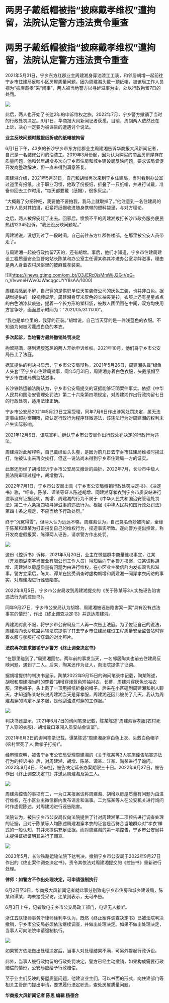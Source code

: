 # 两男子戴纸帽被指“披麻戴孝维权”遭拘留，法院认定警方违法责令重查

# 两男子戴纸帽被指“披麻戴孝维权”遭拘留，法院认定警方违法责令重查

2021年5月31日，宁乡东方红郡业主周建湘身穿油漆工工装，和邻居胡增一起前往宁乡市住建局反映小区房屋质量问题。因为周建湘头戴一顶纸帽，被该局工作人员视为“披麻戴孝”来“闹事”，两人被当地警方以寻衅滋事为由，处以行政拘留7日的处罚。

![](https://inews.gtimg.com/om_bt/O0504ug9xSY6BzX4KREy6K3TH_NV5jlQB4r8QNkf3eSI0AA/1000)

此后，两人也开始了长达2年的申诉维权之旅。2022年7月，宁乡警方撤销了当时的行政处罚决定。6月1日，华商报大风新闻记者获悉，目前，周胡两人依然还在上诉，决心一定要为被诬告的遭遇讨个说法。

**业主反映问题时戴报纸折成的纸帽被拘留**

6月1日下午，43岁的长沙宁乡市东方红郡业主周建湘告诉华商报大风新闻记者，自己是一名装修公司的油漆工。2019年3月份起，因为认为购买的商品房房屋存在质量问题，他和邻居胡增多次向宁乡市住房和城乡建设局反映问题，要求该局督促开发商整改解决，但一直未得到满意答复。

周建湘介绍，2021年5月31日，自己和胡增再次来到宁乡住建局，当时看到办公室过道里有报纸。出于职业习惯，他取了份报纸，折叠了一只纸帽，并进行试戴，准备带回去工作时用，“每天都要戴（纸帽），很多灰尘。”

“大概戴了分把钟吧，我要他不要拍我，我马上就取掉了。”他注意到一名住建局的工作人员对其拍摄，赶紧将纸帽收进随身携带的塑料袋里，与对方理论。

之后，两人被保安赶了出去。回家后，愤愤不平的周建湘拨打长沙市政务服务便民热线12345投诉，“我还没反映问题呢。”

周建湘说，没想到过了一段时间，自己前往东方红郡售楼部，在那里被公安人员带走了。

与周建湘一起被行政拘留7天的，还有胡增。事后，他们才知道，宁乡市住建局建设工程质量安全监督站站长陈某和办公室主任谭某称其冲进办公室寻衅滋事，理由是两人身着农村风俗里的披麻戴孝装束。

![](https://inews.gtimg.com/om_bt/O3JERc0jsMmWjJ2G-VpG-
n_VIvwneHWw0JWacqgcUYY8sAA/1000)

周建湘感到不解，自己穿的是供职单位天玺装修公司的灰色工装，也并非白色。据胡增提供的一段视频显示，周建湘身穿米灰色的长袖夹克衫，衣服上还有星星点点的白色油漆状痕迹，提着一个长方形的塑料袋，被数人团团围在中间，双方均使用方言争吵，画面显示时间为：“2021/05/31.11:00”。

“我也是单位里的，我穿的正装。”胡增说，自己当天穿的是一件浅蓝色的衣服。不知道为何被污蔑成白色的孝衣。

**多次起诉，当地警方最终撤销处罚决定**

拘留期满，感到满腹冤屈的两人开始申诉维权。2021年10月，他们将宁乡市公安局告上了法庭。

据其提供的判决书显示，宁乡市公安局辩称，2021年5月26日，周建湘头戴“绿鱼人头套”至宁乡市住建局滋事，同年5月31日，周建湘身着白色衣服，头戴纸帽至宁乡市住建局质监站滋事。

长沙铁路运输法院认为，宁乡市公安局提交的证据能够证明案件事实。依据《中华人民共和国治安管理处罚法》第二十六条第四项规定，对周建湘作出行政拘留七日的行政处罚，适用法律正确。

宁乡市公安局2021年5月23日立案受理，同年7月6日作出涉案处罚决定，属无法定事由超办案期限，应认定行政行为程序轻微违法，该违法行为对周建湘的权利未产生实际影响。

2021年12月6日，该院宣判，确认宁乡市公安局作出行政处罚决定的行政行为违法。

周建湘对此解释称，自己戴绿鱼头头套，是因为前几日去宁乡市住建局维权时挨过打，怕被认出来再次挨打。但这一说法尚未得到宁乡市住建局一方的证实。

此案还历经了胡增起诉宁乡市公安局又撤诉的曲折，2022年7月，长沙市中级人民法院审理过程中，胡增撤诉。

2022年7月1日，宁乡市公安局出具《宁乡市公安局撤销行政处罚决定书》。《决定书》称，“经查，陈某、谭某等证人陈述胡增、同建湘穿孝衣到宁乡市质安站进行滋事没有证据证明，胡增、周建湘的行为不属于《中华人民共和国治安管理处罚法》第二十六条第四项寻衅滋事的违法行为。根据《中华人民共和国行政处罚法》第四十条之规定，不应当给予行政处罚。”

终于“沉冤得雪”，但两人认为远远不够。周建湘认为，自己莫名奇妙被拘留，全缘于陈某和谭某为打击报复自己的维权行为，捏造事实所致。遂向警方提出控诉，称开发商虚假报案，陈谭两人诬告，请求警方作出处罚。

![](https://inews.gtimg.com/om_bt/O1AObWn3frk2K28saP7a_Z_3tN6ZIlTCYOWuMQsIYoAhgAA/1000)

这份《控诉书》诉称，2021年5月20日，业主在微信群中商量维权事宜，江某（开发商湖南宇尚置业有限公司工作人员）得知后向宁乡警方报案，江某谎称胡增、周建湘以房屋质量有问题为由进行维权，在小区业主微信群内发布谣言和滋事。警方立案后，陈某、谭某在接受调查时虚构胡增和周建湘一同穿孝衣闹访的事实，对周建湘进行诬告陷害。

2022年8月5日，宁乡市公安局收到周建湘提交的《关于陈某等3人实施诬告陷害违法行为的控告书》。

同年9月27日，宁乡市公安局认为胡增、周建湘被诬告陷害案一案“具有没有违法事实的情形”，作出《终止调查决定书》并送达周建湘。

周建湘对此不服，将宁乡市公安局及二人再一次告上法庭。为了佐证自己的说法，周建湘向长沙铁路运输法院提供了其去宁乡市住建局建设工程质量安全监督站时穿着衣服与孝服打扮穿着的对比照片。

**法院再次要求撤销宁乡警方《终止调查决定书》**

“在那里碰到了。”周建湘回忆，两年前的事发当天，一名邻居陶某也前去住建局反映问题，遇到了二人。后来，陶某还作为证人，向法院提供了证词。

据胡增提供的判决书显示，陶某2022年9月15日的询问笔录中记载，陶某陈述，胡增和周建湘当时的穿着“胡增穿浅蓝色短袖衬衣，长裤，周建湘穿灰色长袖衣服，深色裤子，头上戴了一顶用报纸折叠的帽子。后来在小区碰到周建湘和别人聊天，才知道陈某站长说周建湘当天是穿孝服，周建湘还因此被关了几天，我认为周建湘穿的肯定不是孝服，是他刮油漆时穿的工作服。”

![](https://inews.gtimg.com/om_bt/OlwbGtkL6LwWvX3I33vJZVnanArYciOPwPnKRs5L4BXVIAA/1000)

判决书还显示，2021年6月7日的询问笔录记载，陈某陈述“周建湘穿孝服(农村死了人穿的衣服)、胡增戴口罩闯入质安站会议室”。

2021年6月3日的询问笔录记载，谭某陈述“周建湘身穿白色上衣、头戴白色帽子(农村里死了人,做孝子打扮)”。

经审理查明，被告宁乡市公安局受理周建湘的《关于陈某等3人实施诬告陷害违法行为的控诉书》后，对周建湘、胡增、陈某、谭某、江某、陶某进行了询问。2022年9月4日，经审批，被告决定延长办案期限三十日。2022年9月27日，被告作出《终止调查决定书》并送达周建湘及第三人。

![](https://inews.gtimg.com/om_bt/OoeVdCcZyKXeO2LAPJpeAPXv37j82e0hH1TurgBikOZAoAA/1000)

周建湘控告的事项有二，一为江某报案谎称周建湘、胡增以房屋质量有问题为由进行维权，在小区业主微信群内发布谣言和滋事。二为陈某等人在公安机关进行询问时作虚假陈述，对周建湘进行诬告陷害。

法院认为，被告宁乡市公安局仅向法院提供了针对周建湘第二项控告进行调查处理的证据，且对于陈某等人均陈述周建湘穿孝衣的证言是否符合当地群众对“孝衣’样式的一般认知，其并未提供充足证据。而对周建湘的第一项控告，宁乡市公安局并未提供证据证明其进行了调查。

![](https://inews.gtimg.com/om_bt/OTvsTQFGwFclE_sGc9RMUU3X7lTyDSuci_yPSsou17c6cAA/1000)

2023年5月，长沙铁路运输法院下达判决，撤销宁乡市公安局于2022年9月27日作出的《终止案件调查决定书》，责令其依法对周建湘提交的《控告书》重新进行处理。

**律师：如警方不作出处理决定，可申请强制执行**

6月2日至3日，华商报大风新闻记者就此事分别致电宁乡市住房和城乡建设局，陈某和谭某，均未接受采访。江某则表示，无可奉告。

6月3日上午，记者致电宁乡市公安局政工部门，电话无人接听。

浙江五联律师事务所律师徐利平认为，既然《终止案件调查决定书》已被法院判决撤销，宁乡市公安局必须依法继续调查，并做出处理决定。如果不做出处理决定，当事人可向法院申请强制执行。

![](https://inews.gtimg.com/om_bt/OTpZMjJTiLwGfM4UNbfvNfI_gjQMk9jALWT2gX8Ux4KssAA/1000)

如果警方依法做出处理决定后，当事人对处理结果不满，可另外提起行政诉讼。

此外，当事人被行政拘留的行政处罚决定，警方已经主动撤销，如果构成需要行政赔偿的情形，公安局应给予行政赔偿。

至于业主们反映的房屋质量问题，他建议业主们，可以书面的形式，向住建部门等相关主管部门提出申请，要求履行法定职责，查处房屋质量问题。

**华商报大风新闻记者 陈思 编辑 杨德合**

